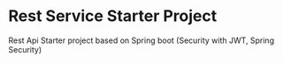 # Rest Service Starter Project # 
Rest Api Starter project based on Spring boot (Security with JWT, Spring Security)
